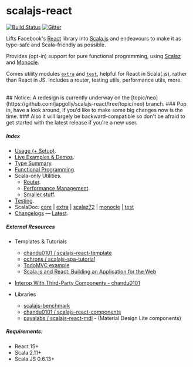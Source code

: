 scalajs-react
=============

[![Build Status](https://travis-ci.org/japgolly/scalajs-react.svg?branch=master)](https://travis-ci.org/japgolly/scalajs-react)
[![Gitter](https://badges.gitter.im/Join%20Chat.svg)](https://gitter.im/japgolly/scalajs-react?utm_source=badge&utm_medium=badge&utm_campaign=pr-badge&utm_content=badge)

Lifts Facebook's [React](https://facebook.github.io/react/) library into [Scala.js](http://www.scala-js.org/) and endeavours to make it as type-safe and Scala-friendly as possible.

Provides (opt-in) support for pure functional programming, using [Scalaz](https://github.com/scalaz/scalaz) and [Monocle](https://github.com/julien-truffaut/Monocle).

Comes utility modules [`extra`](extra/) and [`test`](test/), helpful for React in Scala(.js), rather than React in JS.
Includes a router, testing utils, performance utils, more.

<br>
## Notice: A redesign is currently underway on the [topic/neo](https://github.com/japgolly/scalajs-react/tree/topic/neo) branch.  
### Pop in, have a look around, if you'd like to make some big changes now is the time.
### Also it will largely be backward-compatible so don't be afraid to get started with the latest release if you're a new user.
<br>

##### Index

- [Usage (+ Setup)](doc/USAGE.md).
- [Live Examples & Demos](https://japgolly.github.io/scalajs-react/).
- [Type Summary](doc/TYPES.md).
- [Functional Programming](doc/FP.md).
- Scala-only Utilities.
  - [Router](doc/ROUTER.md).
  - [Performance Management](doc/PERFORMANCE.md).
  - [Smaller stuff](doc/EXTRA.md).
- [Testing](doc/TESTING.md).
- ScalaDoc: [core](https://www.javadoc.io/doc/com.github.japgolly.scalajs-react/core_sjs0.6_2.11/0.11.3) | [extra](https://www.javadoc.io/doc/com.github.japgolly.scalajs-react/extra_sjs0.6_2.11/0.11.3) | [scalaz72](https://www.javadoc.io/doc/com.github.japgolly.scalajs-react/scalaz72_sjs0.6_2.12/0.11.3) | [monocle](https://www.javadoc.io/doc/com.github.japgolly.scalajs-react/monocle_sjs0.6_2.12/0.11.3) | [test](https://www.javadoc.io/doc/com.github.japgolly.scalajs-react/test_sjs0.6_2.12/0.11.3)
- [Changelogs](doc/changelog) — [Latest](doc/changelog/0.11.3.md).


##### External Resources

* Templates & Tutorials
  * [chandu0101 / scalajs-react-template](https://github.com/chandu0101/scalajs-react-template)
  * [ochrons / scalajs-spa-tutorial](https://github.com/ochrons/scalajs-spa-tutorial)
  * [TodoMVC example](http://todomvc.com/examples/scalajs-react)
  * [Scala.js and React: Building an Application for the Web](https://scala-bility.blogspot.com/2015/05/scalajs-and-react-building-application.html)

* [Interop With Third-Party Components - chandu0101](https://github.com/chandu0101/scalajs-react-components/blob/master/doc/InteropWithThirdParty.md)

* Libraries
  * [scalajs-benchmark](https://github.com/japgolly/scalajs-benchmark/)
  * [chandu0101 / scalajs-react-components](https://github.com/chandu0101/scalajs-react-components)
  * [payalabs / scalajs-react-mdl](https://github.com/payalabs/scalajs-react-mdl) - (Material Design Lite components)

##### Requirements:
* React 15+
* Scala 2.11+
* Scala.JS 0.6.13+

